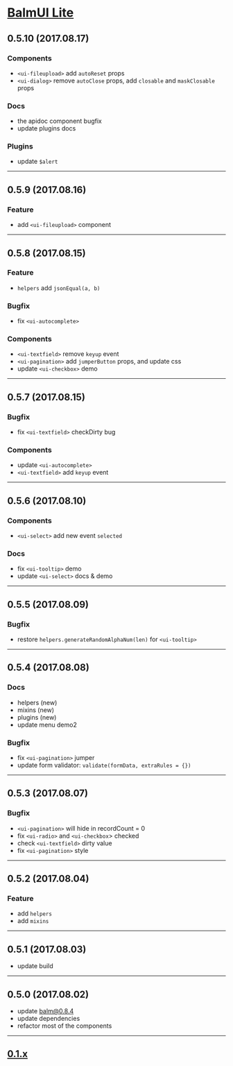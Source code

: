 # [BalmUI Lite](http://balmjs.com/ui-vue-lite/)

## 0.5.10 (2017.08.17)

### Components

- `<ui-fileupload>` add `autoReset` props
- `<ui-dialog>` remove `autoClose` props, add `closable` and `maskClosable` props

### Docs

- the apidoc component bugfix
- update plugins docs

### Plugins

- update `$alert`

---

## 0.5.9 (2017.08.16)

### Feature

- add `<ui-fileupload>` component

---

## 0.5.8 (2017.08.15)

### Feature

- `helpers` add `jsonEqual(a, b)`

### Bugfix

- fix `<ui-autocomplete>`

### Components

- `<ui-textfield>` remove `keyup` event
- `<ui-pagination>` add `jumperButton` props, and update css
- update `<ui-checkbox>` demo

---

## 0.5.7 (2017.08.15)

### Bugfix

- fix `<ui-textfield>` checkDirty bug

### Components

- update `<ui-autocomplete>`
- `<ui-textfield>` add `keyup` event

---

## 0.5.6 (2017.08.10)

### Components

- `<ui-select>` add new event `selected`

### Docs

- fix `<ui-tooltip>` demo
- update `<ui-select>` docs & demo

---

## 0.5.5 (2017.08.09)

### Bugfix

- restore `helpers.generateRandomAlphaNum(len)` for `<ui-tooltip>`

---

## 0.5.4 (2017.08.08)

### Docs

- helpers (new)
- mixins (new)
- plugins (new)
- update menu demo2

### Bugfix

- fix `<ui-pagination>` jumper
- update form validator: `validate(formData, extraRules = {})`

---

## 0.5.3 (2017.08.07)

### Bugfix

- `<ui-pagination>` will hide in recordCount = 0
- fix `<ui-radio>` and `<ui-checkbox`> checked
- check `<ui-textfield>` dirty value
- fix `<ui-pagination>` style

---

## 0.5.2 (2017.08.04)

### Feature

- add `helpers`
- add `mixins`

---

## 0.5.1 (2017.08.03)

- update build

---

## 0.5.0 (2017.08.02)

- update balm@0.8.4
- update dependencies
- refactor most of the components

---

## [0.1.x](https://github.com/balmjs/ui-vue-lite/blob/0.1.x/CHANGELOG.md)

